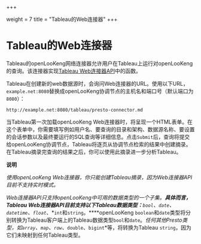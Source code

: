 +++

weight = 7
title = "Tableau的Web连接器"
+++


# Tableau的Web连接器

Tableau的openLooKeng网络连接器允许用户在Tableau上运行对openLooKeng的查询。该连接器实现[Tableau Web连接器API](https://community.tableau.com/community/developers/web-data-connectors)中的函数。

Tableau在创建新的web数据源时，会询问Web连接器的URL。使用以下URL，`example.net:8080`替换成openLooKeng协调节点的主机名和端口号（默认端口为`8080`）：

```
http://example.net:8080/tableau/presto-connector.md
```

当Tableau第一次加载openLooKeng Web连接器时，将呈现一个HTML表单。在这个表单中，你需要填写例如用户名、要查询的目录和架构、数据源名称、要设置的会话参数以及最终要运行的SQL查询等详细信息。点击`Submit`后，查询将提交给openLooKeng协调节点，Tableau将逐页从协调节点检索的结果中创建摘录。在Tableau摘录完查询的结果之后，你可以使用此摘录进一步分析Tableau。

**说明**

*使用openLooKeng Web连接器，你只能创建Tableau摘录，因为Web连接器API目前不支持实时模式。*

*Web连接器API只支持openLooKeng中可用的数据类型的一个子集。***具体而言，Tableau Web连接器API目前支持以下Tableau数据类型：***`bool`、`date`、`datetime`、`float`*、*`int`和`string`。****openLooKeng `boolean`和`date`类型将分别转换为Tableau客户端上的Tableau数据类型`bool`和`date`。***任何其他Presto类型，如*`array`、`map`、`row`*、*`double`、`bigint`*等，将转换为Tableau `string`，因为它们未映射到任何Tableau类型。
